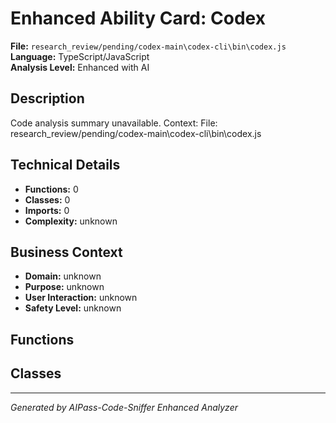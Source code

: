 # Enhanced Ability Card: Codex

**File:** `research_review/pending/codex-main\codex-cli\bin\codex.js`  
**Language:** TypeScript/JavaScript  
**Analysis Level:** Enhanced with AI

## Description

Code analysis summary unavailable. Context: File: research_review/pending/codex-main\codex-cli\bin\codex.js

## Technical Details

- **Functions:** 0
- **Classes:** 0
- **Imports:** 0
- **Complexity:** unknown




## Business Context

- **Domain:** unknown
- **Purpose:** unknown
- **User Interaction:** unknown
- **Safety Level:** unknown






## Functions



## Classes



---
*Generated by AIPass-Code-Sniffer Enhanced Analyzer*
